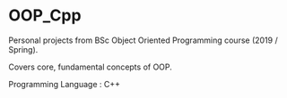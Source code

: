 # OOP_Cpp

Personal projects from BSc Object Oriented Programming course (2019 / Spring).

Covers core, fundamental concepts of OOP.  

Programming Language : C++  

